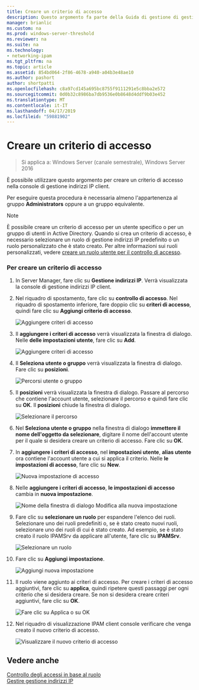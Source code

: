 ```yaml
---
title: Creare un criterio di accesso
description: Questo argomento fa parte della Guida di gestione di gestione indirizzi IP (IPAM) in Windows Server 2016.
manager: brianlic
ms.custom: na
ms.prod: windows-server-threshold
ms.reviewer: na
ms.suite: na
ms.technology:
- networking-ipam
ms.tgt_pltfrm: na
ms.topic: article
ms.assetid: 854bd064-2f86-4678-a940-a04b3e48ae10
ms.author: pashort
author: shortpatti
ms.openlocfilehash: c8a97cd145a695bc8755f9111291e5c8bba2e572
ms.sourcegitcommit: 0d0b32c8986ba7db9536e0b8648d4ddf9b03e452
ms.translationtype: MT
ms.contentlocale: it-IT
ms.lasthandoff: 04/17/2019
ms.locfileid: "59881902"
---
```

# <a name="create-an-access-policy"></a>Creare un criterio di accesso

>Si applica a: Windows Server (canale semestrale), Windows Server 2016

È possibile utilizzare questo argomento per creare un criterio di accesso nella console di gestione indirizzi IP client.  
  
Per eseguire questa procedura è necessaria almeno l'appartenenza al gruppo **Administrators** oppure a un gruppo equivalente.  
  
> [!NOTE]  
> È possibile creare un criterio di accesso per un utente specifico o per un gruppo di utenti in Active Directory. Quando si crea un criterio di accesso, è necessario selezionare un ruolo di gestione indirizzi IP predefinito o un ruolo personalizzato che è stato creato. Per altre informazioni sui ruoli personalizzati, vedere [creare un ruolo utente per il controllo di accesso](../../technologies/ipam/Create-a-User-Role-for-Access-Control.md).  
  
### <a name="to-create-an-access-policy"></a>Per creare un criterio di accesso  
  
1.  In Server Manager, fare clic su  **Gestione indirizzi IP**. Verrà visualizzata la console di gestione indirizzi IP client.  
  
2.  Nel riquadro di spostamento, fare clic su **controllo di accesso**. Nel riquadro di spostamento inferiore, fare doppio clic su **criteri di accesso**, quindi fare clic su **Aggiungi criterio di accesso**.  
  
    ![Aggiungere criteri di accesso](../../media/Create-an-Access-Policy/ipam_CreateAP_01.jpg)  
  
3.  Il **aggiungere i criteri di accesso** verrà visualizzata la finestra di dialogo. Nelle **delle impostazioni utente**, fare clic su **Add**.  
  
    ![Aggiungere criteri di accesso](../../media/Create-an-Access-Policy/ipam_CreateAP_02.jpg)  
  
4.  Il **Seleziona utente o gruppo** verrà visualizzata la finestra di dialogo. Fare clic su **posizioni**.  
  
    ![Percorsi utente o gruppo](../../media/Create-an-Access-Policy/ipam_CreateAP_03.jpg)  
  
5.  Il **posizioni** verrà visualizzata la finestra di dialogo. Passare al percorso che contiene l'account utente, selezionare il percorso e quindi fare clic su **OK**. Il **posizioni** chiude la finestra di dialogo.  
  
    ![Selezionare il percorso](../../media/Create-an-Access-Policy/ipam_CreateAP_04.jpg)  
  
6.  Nel **Seleziona utente o gruppo** nella finestra di dialogo **immettere il nome dell'oggetto da selezionare**, digitare il nome dell'account utente per il quale si desidera creare un criterio di accesso. Fare clic su **OK**.  
  
7.  In **aggiungere i criteri di accesso**, nel **impostazioni utente**, **alias utente** ora contiene l'account utente a cui si applica il criterio. Nelle **le impostazioni di accesso**, fare clic su **New**.  
  
    ![Nuova impostazione di accesso](../../media/Create-an-Access-Policy/ipam_CreateAP_05.jpg)  
  
8.  Nelle **aggiungere i criteri di accesso**, **le impostazioni di accesso** cambia in **nuova impostazione**.  
  
    ![Nome della finestra di dialogo Modifica alla nuova impostazione](../../media/Create-an-Access-Policy/ipam_CreateAP_06.jpg)  
  
9. Fare clic su **selezionare un ruolo** per espandere l'elenco dei ruoli. Selezionare uno dei ruoli predefiniti o, se è stato creato nuovi ruoli, selezionare uno dei ruoli di cui è stato creato. Ad esempio, se è stato creato il ruolo IPAMSrv da applicare all'utente, fare clic su **IPAMSrv**.  
  
    ![Selezionare un ruolo](../../media/Create-an-Access-Policy/ipam_CreateAP_07.jpg)  
  
10. Fare clic su **Aggiungi impostazione**.  
  
    ![Aggiungi nuova impostazione](../../media/Create-an-Access-Policy/ipam_CreateAP_08.jpg)  
  
11. Il ruolo viene aggiunto ai criteri di accesso. Per creare i criteri di accesso aggiuntivi, fare clic su **applica**, quindi ripetere questi passaggi per ogni criterio che si desidera creare. Se non si desidera creare criteri aggiuntivi, fare clic su **OK**.  
  
    ![Fare clic su Applica o su OK](../../media/Create-an-Access-Policy/ipam_CreateAP_09.jpg)  
  
12. Nel riquadro di visualizzazione IPAM client console verificare che venga creato il nuovo criterio di accesso.  
  
    ![Visualizzare il nuovo criterio di accesso](../../media/Create-an-Access-Policy/ipam_CreateAP_09a.jpg)  
  
## <a name="see-also"></a>Vedere anche  
[Controllo degli accessi in base al ruolo](Role-based-Access-Control.md)  
[Gestire gestione indirizzi IP](Manage-IPAM.md)  
  


